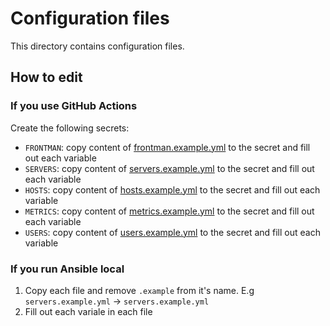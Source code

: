 # Configuration files
This directory contains configuration files.

## How to edit
### If you use GitHub Actions
Create the following secrets:
* `FRONTMAN`: copy content of [frontman.example.yml](./frontman.example.yml) to the secret and fill out each variable
* `SERVERS`: copy content of [servers.example.yml](./servers.example.yml) to the secret and fill out each variable
* `HOSTS`: copy content of [hosts.example.yml](./hosts.example.yml) to the secret and fill out each variable
* `METRICS`: copy content of [metrics.example.yml](./metrics.example.yml) to the secret and fill out each variable
* `USERS`: copy content of [users.example.yml](./users.example.yml) to the secret and fill out each variable

### If you run Ansible local
1. Copy each file and remove `.example` from it's name. E.g `servers.example.yml` -> `servers.example.yml`
2. Fill out each variale in each file
